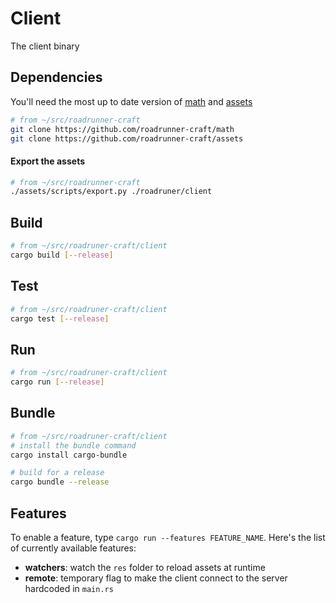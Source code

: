 # Client

The client binary

## Dependencies

You'll need the most up to date version of [math](https://github.com/roadrunner-craft/math) and [assets](https://github.com/roadrunner-craft/assets)

```sh
# from ~/src/roadrunner-craft
git clone https://github.com/roadrunner-craft/math
git clone https://github.com/roadrunner-craft/assets
```

#### Export the assets

```sh
# from ~/src/roadrunner-craft
./assets/scripts/export.py ./roadruner/client
```

## Build

```sh
# from ~/src/roadruner-craft/client
cargo build [--release]
```

## Test

```sh
# from ~/src/roadruner-craft/client
cargo test [--release]
```

## Run

```sh
# from ~/src/roadruner-craft/client
cargo run [--release]
```

## Bundle

```sh
# from ~/src/roadruner-craft/client
# install the bundle command
cargo install cargo-bundle

# build for a release
cargo bundle --release
```

## Features

To enable a feature, type `cargo run --features FEATURE_NAME`. Here's the list of currently available features:

- **watchers**: watch the `res` folder to reload assets at runtime
- **remote**: temporary flag to make the client connect to the server hardcoded in `main.rs`
